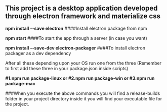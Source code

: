 ## This project is a desktop application developed through electron framework and materialize css

**npm install --save electron**
####Install electron package from npm

**npm start**
####To start the app through a server (in case you want)

**npm install --save-dev electron-packager**
####To install electron packager as a dev dependency

After all these depending upon your OS run one from the three 
(Remember to first add these three in your package.json inside scripts)

**#1.npm run package-linux
or
#2.npm run package-win
or
#3.npm run package-mac**

###When you execute the above commands you will find a release-builds folder in your project directory inside it you will find your executable file for the project.
